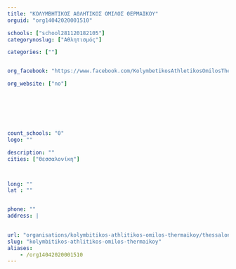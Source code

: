 ```yaml
---
title: "ΚΟΛΥΜΒΗΤΙΚΟΣ ΑΘΛΗΤΙΚΟΣ ΟΜΙΛΟΣ ΘΕΡΜΑΙΚΟΥ"
orguid: "org14042020001510"

schools: ["school281120182105"]
categorynoslug: ["Αθλητισμός"]

categories: [""]


org_facebook: "https://www.facebook.com/KolymbetikosAthletikosOmilosThermaikouKaoth"

org_website: ["no"]







count_schools: "0"
logo: ""

description: ""
cities: ["Θεσσαλονίκη"]



long: ""
lat : ""


phone: ""
address: |
    

url: "organisations/kolymbitikos-athlitikos-omilos-thermaikoy/thessaloniki/"
slug: "kolymbitikos-athlitikos-omilos-thermaikoy"
aliases:
    - /org14042020001510
---
```




